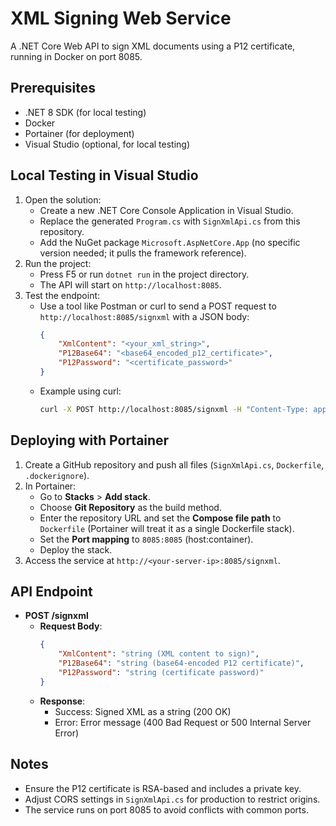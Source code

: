 # XML Signing Web Service

A .NET Core Web API to sign XML documents using a P12 certificate, running in Docker on port 8085.

## Prerequisites
- .NET 8 SDK (for local testing)
- Docker
- Portainer (for deployment)
- Visual Studio (optional, for local testing)

## Local Testing in Visual Studio
1. Open the solution:
   - Create a new .NET Core Console Application in Visual Studio.
   - Replace the generated `Program.cs` with `SignXmlApi.cs` from this repository.
   - Add the NuGet package `Microsoft.AspNetCore.App` (no specific version needed; it pulls the framework reference).
2. Run the project:
   - Press F5 or run `dotnet run` in the project directory.
   - The API will start on `http://localhost:8085`.
3. Test the endpoint:
   - Use a tool like Postman or curl to send a POST request to `http://localhost:8085/signxml` with a JSON body:
     ```json
     {
         "XmlContent": "<your_xml_string>",
         "P12Base64": "<base64_encoded_p12_certificate>",
         "P12Password": "<certificate_password>"
     }
     ```
   - Example using curl:
     ```bash
     curl -X POST http://localhost:8085/signxml -H "Content-Type: application/json" -d '{"XmlContent":"<root>Test</root>","P12Base64":"<base64_string>","P12Password":"password"}'
     ```

## Deploying with Portainer
1. Create a GitHub repository and push all files (`SignXmlApi.cs`, `Dockerfile`, `.dockerignore`).
2. In Portainer:
   - Go to **Stacks** > **Add stack**.
   - Choose **Git Repository** as the build method.
   - Enter the repository URL and set the **Compose file path** to `Dockerfile` (Portainer will treat it as a single Dockerfile stack).
   - Set the **Port mapping** to `8085:8085` (host:container).
   - Deploy the stack.
3. Access the service at `http://<your-server-ip>:8085/signxml`.

## API Endpoint
- **POST /signxml**
  - **Request Body**:
    ```json
    {
        "XmlContent": "string (XML content to sign)",
        "P12Base64": "string (base64-encoded P12 certificate)",
        "P12Password": "string (certificate password)"
    }
    ```
  - **Response**:
    - Success: Signed XML as a string (200 OK)
    - Error: Error message (400 Bad Request or 500 Internal Server Error)

## Notes
- Ensure the P12 certificate is RSA-based and includes a private key.
- Adjust CORS settings in `SignXmlApi.cs` for production to restrict origins.
- The service runs on port 8085 to avoid conflicts with common ports.
